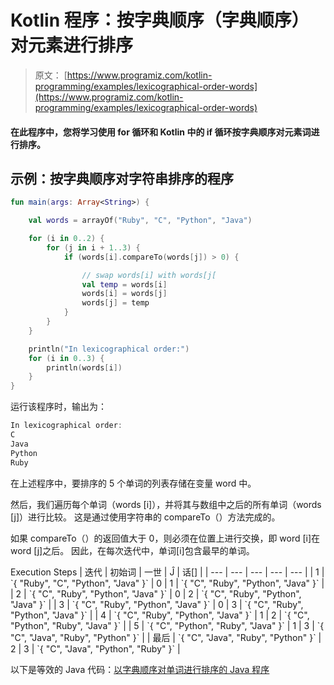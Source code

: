 # Kotlin 程序：按字典顺序（字典顺序）对元素进行排序

> 原文： [https://www.programiz.com/kotlin-programming/examples/lexicographical-order-words](https://www.programiz.com/kotlin-programming/examples/lexicographical-order-words)

#### 在此程序中，您将学习使用 for 循环和 Kotlin 中的 if 循环按字典顺序对元素词进行排序。

## 示例：按字典顺序对字符串排序的程序

```kt
fun main(args: Array<String>) {

    val words = arrayOf("Ruby", "C", "Python", "Java")

    for (i in 0..2) {
        for (j in i + 1..3) {
            if (words[i].compareTo(words[j]) > 0) {

                // swap words[i] with words[j[
                val temp = words[i]
                words[i] = words[j]
                words[j] = temp
            }
        }
    }

    println("In lexicographical order:")
    for (i in 0..3) {
        println(words[i])
    }
}
```

运行该程序时，输出为：

```kt
In lexicographical order:
C
Java
Python
Ruby
```

在上述程序中，要排序的 5 个单词的列表存储在变量 word 中。

然后，我们遍历每个单词（words [i]），并将其与数组中之后的所有单词（words [j]）进行比较。 这是通过使用字符串的 compareTo（）方法完成的。

如果 compareTo（）的返回值大于 0，则必须在位置上进行交换，即 word [i]在 word [j]之后。 因此，在每次迭代中，单词[i]包含最早的单词。

<caption>Execution Steps</caption>
| 迭代 | 初始词 | 一世 | Ĵ | 话[] |
| --- | --- | --- | --- | --- |
| 1 | `{ "Ruby", "C", "Python", "Java" }` | 0 | 1 | `{ "C", "Ruby", "Python", "Java" }` |
| 2 | `{ "C", "Ruby", "Python", "Java" }` | 0 | 2 | `{ "C", "Ruby", "Python", "Java" }` |
| 3 | `{ "C", "Ruby", "Python", "Java" }` | 0 | 3 | `{ "C", "Ruby", "Python", "Java" }` |
| 4 | `{ "C", "Ruby", "Python", "Java" }` | 1 | 2 | `{ "C", "Python", "Ruby", "Java" }` |
| 5 | `{ "C", "Python", "Ruby", "Java" }` | 1 | 3 | `{ "C", "Java", "Ruby", "Python" }` |
| 最后 | `{ "C", "Java", "Ruby", "Python" }` | 2 | 3 | `{ "C", "Java", "Python", "Ruby" }` |

以下是等效的 Java 代码：[以字典顺序对单词进行排序的 Java 程序](/java-programming/examples/lexicographical-order-words "Java program to sort words in lexicographical order")